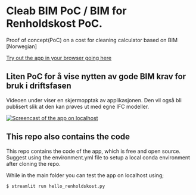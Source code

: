 # Cleab BIM PoC / BIM for Renholdskost PoC.

Proof of concept(PoC) on a cost for cleaning calculator based on BIM [Norwegian]

[Try out the app in your browser going here](https://share.streamlit.io/mok-see/cleanbimpoc/main/hello_renholdskost.py)

## Liten PoC for å vise nytten av gode BIM krav for bruk i driftsfasen

Videoen under viser en skjermopptak av applikasjonen. Den vil også bli publisert slik at den kan prøves ut med egne IFC modeller.

[![Screencast of the app on localhost](https://i9.ytimg.com/vi_webp/MZTUgKKT0ac/mqdefault.webp?v=61ba30ab&sqp=CKTh6I0G&rs=AOn4CLCasCZLavD76nwran8nZ_WcIml84Q)](https://www.youtube.com/watch?v=MZTUgKKT0ac&feature=youtu.be)


## This repo also contains the code

This repo contains the code of the app, which is free and open source. Suggest using the environment.yml file to setup a local conda environment after cloning the repo.

While in the main folder you can test the app on localhost using;

```bash
$ streamlit run hello_renholdskost.py
```

